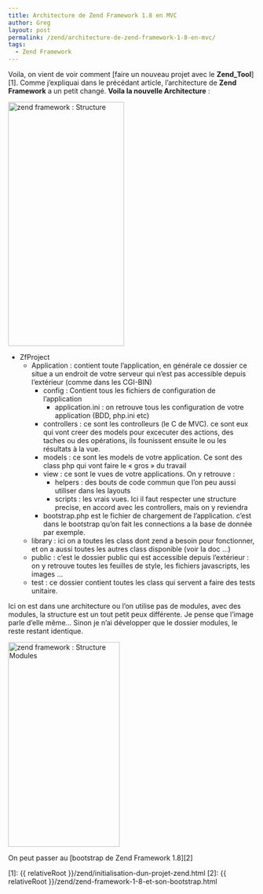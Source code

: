 ```yaml
---
title: Architecture de Zend Framework 1.8 en MVC
author: Greg
layout: post
permalink: /zend/architecture-de-zend-framework-1-8-en-mvc/
tags:
  - Zend Framework
---
```


Voila, on vient de voir comment [faire un nouveau projet avec le
**Zend_Tool**][1]. Comme j’expliquai dans le précédant article, l’architecture
de **Zend Framework** a un petit changé. **Voila la nouvelle Architecture** :

<a href="{{ relativeRoot }}/wp-content/uploads/2009/07/zend-framework-Structure-.png">
  <img class="size-full wp-image-460" title="zend framework : Structure" src="{{ relativeRoot }}/wp-content/uploads/2009/07/zend-framework-Structure-.png" alt="zend framework : Structure" width="236" height="497" />
</a>

* ZfProject
    * Application : contient toute l’application, en générale ce dossier
    ce situe a un endroit de votre serveur
    qui n’est pas accessible depuis l’extérieur (comme dans les CGI-BIN)
        * config : Contient tous les fichiers de configuration de
        l’application
            * application.ini : on retrouve tous les configuration de votre
            application (BDD, php.ini etc)
        * controllers : ce sont les controlleurs (le C de MVC). ce sont eux
        qui vont creer des models pour excecuter
        des actions, des taches ou des opérations, ils founissent ensuite
        le ou les résultats à la vue.
        * models : ce sont les models de votre application. Ce sont des
        class php qui vont faire le « gros »
        du travail
        * view : ce sont le vues de votre applications. On y retrouve :
            * helpers : des bouts de code commun que l’on peu aussi utiliser
            dans les layouts
            * scripts : les vrais vues. Ici il faut respecter une structure
            precise, en accord avec les controllers,
            mais on y reviendra
        * bootstrap.php est le fichier de chargement de
        l’application. c’est dans le bootstrap qu’on fait
        les connections a la base de donnée par exemple.
    * library : ici on a toutes les class dont zend a besoin pour fonctionner,
    et on a aussi toutes les autres
    class disponible (voir la doc …)
    * public : c’est le dossier public qui est accessible depuis
    l’extérieur : on y retrouve toutes les
    feuilles de style, les fichiers javascripts, les images …
    * test : ce dossier contient toutes les class qui servent a faire des
    tests unitaire.

Ici on est dans une architecture ou l’on utilise pas de modules, avec des
modules, la structure est un tout petit peux différente. Je pense que l’image
parle d’elle même… Sinon je n’ai développer que le dossier modules, le reste
restant identique.

<a href="{{ relativeRoot }}/wp-content/uploads/2009/07/zend-framework-Structure-Modules.png" rel="lightbox[448]">
    <img class="size-full wp-image-473" title="zend framework : Structure Modules" src="{{ relativeRoot }}/wp-content/uploads/2009/07/zend-framework-Structure-Modules.png" alt="zend framework : Structure Modules" width="227" height="417" />
</a>

On peut passer au [bootstrap de Zend Framework 1.8][2]

[1]: {{ relativeRoot }}/zend/initialisation-dun-projet-zend.html
[2]: {{ relativeRoot }}/zend/zend-framework-1-8-et-son-bootstrap.html

